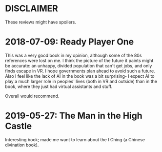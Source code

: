 # DISCLAIMER
These reviews might have spoilers.

# 2018-07-09: Ready Player One
This was a very good book in my opinion, although some of the 80s references were lost on me. I think the picture of the future it paints might be accurate: an unhappy, divided population that can't get jobs, and only finds escape in VR. I hope governments plan ahead to avoid such a future. Also I feel like the lack of AI in the book was a bit surprising- I expect AI to play a much larger role in peoples' lives (both in VR and outside) than in the book, where they just had virtual assistants and stuff.

Overall would recommend.

# 2019-05-27: The Man in the High Castle
Interesting book; made me want to learn about the I Ching (a Chinese divination book).
